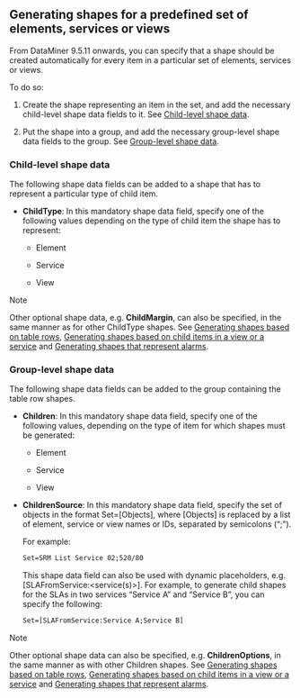 ## Generating shapes for a predefined set of elements, services or views

From DataMiner 9.5.11 onwards, you can specify that a shape should be created automatically for every item in a particular set of elements, services or views.

To do so:

1. Create the shape representing an item in the set, and add the necessary child-level shape data fields to it. See [Child-level shape data](#child-level-shape-data).

2. Put the shape into a group, and add the necessary group-level shape data fields to the group. See [Group-level shape data](#group-level-shape-data).

### Child-level shape data

The following shape data fields can be added to a shape that has to represent a particular type of child item.

- **ChildType**: In this mandatory shape data field, specify one of the following values depending on the type of child item the shape has to represent:

    - Element

    - Service

    - View

> [!NOTE]
> Other optional shape data, e.g. **ChildMargin**, can also be specified, in the same manner as for other ChildType shapes. See [Generating shapes based on table rows](Generating_shapes_based_on_table_rows.md), [Generating shapes based on child items in a view or a service](Generating_shapes_based_on_child_items_in_a_view_or_a_service.md) and [Generating shapes that represent alarms](Generating_shapes_that_represent_alarms.md).

### Group-level shape data

The following shape data fields can be added to the group containing the table row shapes.

- **Children**: In this mandatory shape data field, specify one of the following values, depending on the type of item for which shapes must be generated:

    - Element

    - Service

    - View

- **ChildrenSource**: In this mandatory shape data field, specify the set of objects in the format Set=\[Objects\], where \[Objects\] is replaced by a list of element, service or view names or IDs, separated by semicolons (“;”).

    For example:

    ```txt
    Set=SRM List Service 02;520/80
    ```

    This shape data field can also be used with dynamic placeholders, e.g. \[SLAFromService:\<service(s)>\]. For example, to generate child shapes for the SLAs in two services “Service A” and “Service B”, you can specify the following:

    ```txt
    Set=[SLAFromService:Service A;Service B]
    ```

> [!NOTE]
> Other optional shape data can also be specified, e.g. **ChildrenOptions**, in the same manner as with other Children shapes. See [Generating shapes based on table rows](Generating_shapes_based_on_table_rows.md), [Generating shapes based on child items in a view or a service](Generating_shapes_based_on_child_items_in_a_view_or_a_service.md) and [Generating shapes that represent alarms](Generating_shapes_that_represent_alarms.md).
>
